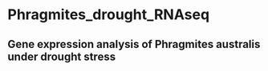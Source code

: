 # Phragmites_drought_RNAseq
## Gene expression analysis of Phragmites australis under drought stress
